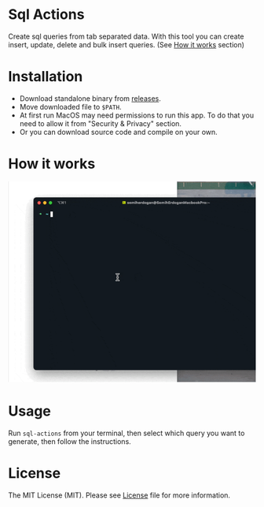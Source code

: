 # Sql Actions

Create sql queries from tab separated data.
With this tool you can create insert, update, delete and bulk insert queries. (See [How it works](#how-it-works) section)


# Installation
- Download standalone binary from [releases](https://github.com/semiherdogan/cli-sql-actions/releases).
- Move downloaded file to `$PATH`.
- At first run MacOS may need permissions to run this app. To do that you need to allow it from "Security & Privacy" section.
- Or you can download source code and compile on your own.


# How it works
![ss](./ss.gif)


# Usage
Run `sql-actions` from your terminal, then select which query you want to generate, then follow the instructions.


# License
The MIT License (MIT). Please see [License](LICENSE.txt) file for more information.
